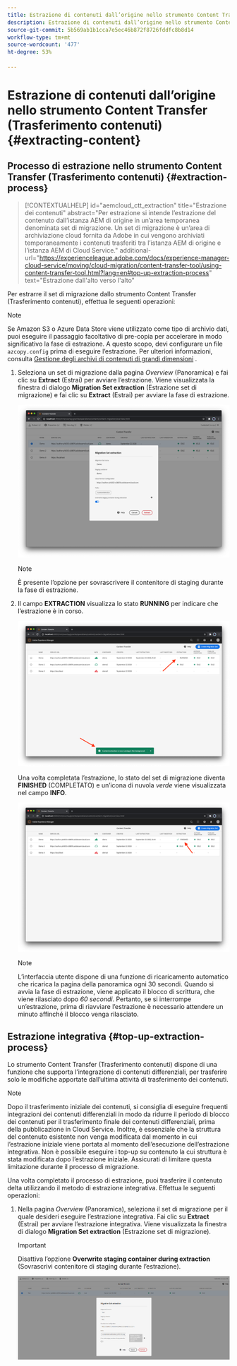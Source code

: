 ```yaml
---
title: Estrazione di contenuti dall’origine nello strumento Content Transfer (Trasferimento contenuti)
description: Estrazione di contenuti dall’origine nello strumento Content Transfer (Trasferimento contenuti)
source-git-commit: 5b569ab1b1cca7e5ec46b872f8726fddfc8b8d14
workflow-type: tm+mt
source-wordcount: '477'
ht-degree: 53%

---
```



# Estrazione di contenuti dall’origine nello strumento Content Transfer (Trasferimento contenuti) {#extracting-content}

## Processo di estrazione nello strumento Content Transfer (Trasferimento contenuti) {#extraction-process}

>[!CONTEXTUALHELP]
>id="aemcloud_ctt_extraction"
>title="Estrazione dei contenuti"
>abstract="Per estrazione si intende l’estrazione del contenuto dall’istanza AEM di origine in un’area temporanea denominata set di migrazione. Un set di migrazione è un’area di archiviazione cloud fornita da Adobe in cui vengono archiviati temporaneamente i contenuti trasferiti tra l’istanza AEM di origine e l’istanza AEM di Cloud Service."
>additional-url="https://experienceleague.adobe.com/docs/experience-manager-cloud-service/moving/cloud-migration/content-transfer-tool/using-content-transfer-tool.html?lang=en#top-up-extraction-process" text="Estrazione dall&#39;alto verso l&#39;alto"

Per estrarre il set di migrazione dallo strumento Content Transfer (Trasferimento contenuti), effettua le seguenti operazioni:
>[!NOTE]
>Se Amazon S3 o Azure Data Store viene utilizzato come tipo di archivio dati, puoi eseguire il passaggio facoltativo di pre-copia per accelerare in modo significativo la fase di estrazione. A questo scopo, devi configurare un file `azcopy.config` prima di eseguire l’estrazione. Per ulteriori informazioni, consulta [Gestione degli archivi di contenuti di grandi dimensioni](https://experienceleague.adobe.com/docs/experience-manager-cloud-service/moving/cloud-migration/content-transfer-tool/handling-large-content-repositories.html?lang=en) .

1. Seleziona un set di migrazione dalla pagina *Overview* (Panoramica) e fai clic su **Extract** (Estrai) per avviare l’estrazione. Viene visualizzata la finestra di dialogo **Migration Set extraction** (Estrazione set di migrazione) e fai clic su **Extract** (Estrai) per avviare la fase di estrazione.

   ![immagine](/help/move-to-cloud-service/content-transfer-tool/assets/06-content-extraction.png)

   >[!NOTE]
   >È presente l’opzione per sovrascrivere il contenitore di staging durante la fase di estrazione.


1. Il campo **EXTRACTION** visualizza lo stato **RUNNING** per indicare che l’estrazione è in corso.

   ![immagine](/help/move-to-cloud-service/content-transfer-tool/assets/07-extraction-job-running.png)

   Una volta completata l’estrazione, lo stato del set di migrazione diventa **FINISHED** (COMPLETATO) e un’icona di nuvola *verde* viene visualizzata nel campo **INFO**.

   ![immagine](/help/move-to-cloud-service/content-transfer-tool/assets/10-extraction-complete.png)

   >[!NOTE]
   >L’interfaccia utente dispone di una funzione di ricaricamento automatico che ricarica la pagina della panoramica ogni 30 secondi.
   >Quando si avvia la fase di estrazione, viene applicato il blocco di scrittura, che viene rilasciato dopo *60 secondi*. Pertanto, se si interrompe un’estrazione, prima di riavviare l’estrazione è necessario attendere un minuto affinché il blocco venga rilasciato.

## Estrazione integrativa {#top-up-extraction-process}

Lo strumento Content Transfer (Trasferimento contenuti) dispone di una funzione che supporta l’integrazione di contenuti differenziali, per trasferire solo le modifiche apportate dall’ultima attività di trasferimento dei contenuti.

>[!NOTE]
>Dopo il trasferimento iniziale dei contenuti, si consiglia di eseguire frequenti integrazioni dei contenuti differenziali in modo da ridurre il periodo di blocco dei contenuti per il trasferimento finale dei contenuti differenziali, prima della pubblicazione in Cloud Service.
>Inoltre, è essenziale che la struttura del contenuto esistente non venga modificata dal momento in cui l’estrazione iniziale viene portata al momento dell’esecuzione dell’estrazione integrativa. Non è possibile eseguire i top-up su contenuto la cui struttura è stata modificata dopo l’estrazione iniziale. Assicurati di limitare questa limitazione durante il processo di migrazione.

Una volta completato il processo di estrazione, puoi trasferire il contenuto delta utilizzando il metodo di estrazione integrativa. Effettua le seguenti operazioni:

1. Nella pagina *Overview* (Panoramica), seleziona il set di migrazione per il quale desideri eseguire l’estrazione integrativa. Fai clic su **Extract** (Estrai) per avviare l’estrazione integrativa. Viene visualizzata la finestra di dialogo **Migration Set extraction** (Estrazione set di migrazione).

   >[!IMPORTANT]
   >
   >Disattiva l’opzione **Overwrite staging container during extraction** (Sovrascrivi contenitore di staging durante l’estrazione).
   >
   >![immagine](/help/move-to-cloud-service/content-transfer-tool/assets/11-topup-extraction.png)
